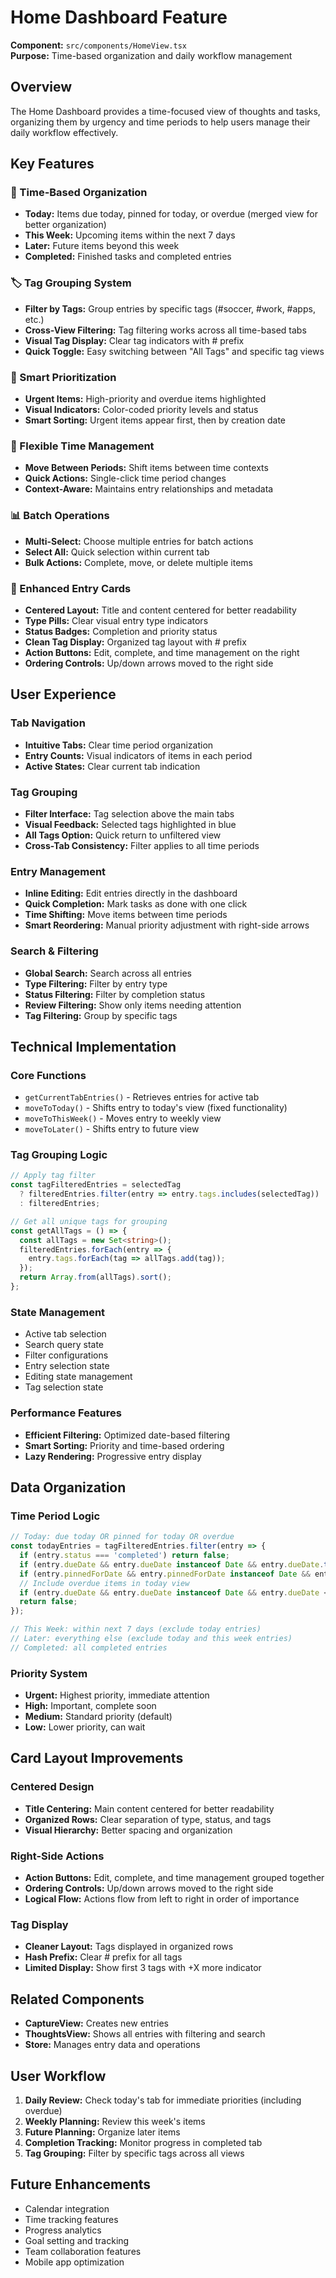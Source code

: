 # Home Dashboard Feature

**Component:** `src/components/HomeView.tsx`  
**Purpose:** Time-based organization and daily workflow management

## Overview
The Home Dashboard provides a time-focused view of thoughts and tasks, organizing them by urgency and time periods to help users manage their daily workflow effectively.

## Key Features

### 📅 Time-Based Organization
- **Today:** Items due today, pinned for today, or overdue (merged view for better organization)
- **This Week:** Upcoming items within the next 7 days
- **Later:** Future items beyond this week
- **Completed:** Finished tasks and completed entries

### 🏷️ Tag Grouping System
- **Filter by Tags:** Group entries by specific tags (#soccer, #work, #apps, etc.)
- **Cross-View Filtering:** Tag filtering works across all time-based tabs
- **Visual Tag Display:** Clear tag indicators with # prefix
- **Quick Toggle:** Easy switching between "All Tags" and specific tag views

### 🎯 Smart Prioritization
- **Urgent Items:** High-priority and overdue items highlighted
- **Visual Indicators:** Color-coded priority levels and status
- **Smart Sorting:** Urgent items appear first, then by creation date

### 🔄 Flexible Time Management
- **Move Between Periods:** Shift items between time contexts
- **Quick Actions:** Single-click time period changes
- **Context-Aware:** Maintains entry relationships and metadata

### 📊 Batch Operations
- **Multi-Select:** Choose multiple entries for batch actions
- **Select All:** Quick selection within current tab
- **Bulk Actions:** Complete, move, or delete multiple items

### 🎨 Enhanced Entry Cards
- **Centered Layout:** Title and content centered for better readability
- **Type Pills:** Clear visual entry type indicators
- **Status Badges:** Completion and priority status
- **Clean Tag Display:** Organized tag layout with # prefix
- **Action Buttons:** Edit, complete, and time management on the right
- **Ordering Controls:** Up/down arrows moved to the right side

## User Experience

### Tab Navigation
- **Intuitive Tabs:** Clear time period organization
- **Entry Counts:** Visual indicators of items in each period
- **Active States:** Clear current tab indication

### Tag Grouping
- **Filter Interface:** Tag selection above the main tabs
- **Visual Feedback:** Selected tags highlighted in blue
- **All Tags Option:** Quick return to unfiltered view
- **Cross-Tab Consistency:** Filter applies to all time periods

### Entry Management
- **Inline Editing:** Edit entries directly in the dashboard
- **Quick Completion:** Mark tasks as done with one click
- **Time Shifting:** Move items between time periods
- **Smart Reordering:** Manual priority adjustment with right-side arrows

### Search & Filtering
- **Global Search:** Search across all entries
- **Type Filtering:** Filter by entry type
- **Status Filtering:** Filter by completion status
- **Review Filtering:** Show only items needing attention
- **Tag Filtering:** Group by specific tags

## Technical Implementation

### Core Functions
- `getCurrentTabEntries()` - Retrieves entries for active tab
- `moveToToday()` - Shifts entry to today's view (fixed functionality)
- `moveToThisWeek()` - Moves entry to weekly view
- `moveToLater()` - Shifts entry to future view

### Tag Grouping Logic
```typescript
// Apply tag filter
const tagFilteredEntries = selectedTag 
  ? filteredEntries.filter(entry => entry.tags.includes(selectedTag))
  : filteredEntries;

// Get all unique tags for grouping
const getAllTags = () => {
  const allTags = new Set<string>();
  filteredEntries.forEach(entry => {
    entry.tags.forEach(tag => allTags.add(tag));
  });
  return Array.from(allTags).sort();
};
```

### State Management
- Active tab selection
- Search query state
- Filter configurations
- Entry selection state
- Editing state management
- Tag selection state

### Performance Features
- **Efficient Filtering:** Optimized date-based filtering
- **Smart Sorting:** Priority and time-based ordering
- **Lazy Rendering:** Progressive entry display

## Data Organization

### Time Period Logic
```typescript
// Today: due today OR pinned for today OR overdue
const todayEntries = tagFilteredEntries.filter(entry => {
  if (entry.status === 'completed') return false;
  if (entry.dueDate && entry.dueDate instanceof Date && entry.dueDate.toDateString() === today.toDateString()) return true;
  if (entry.pinnedForDate && entry.pinnedForDate instanceof Date && entry.pinnedForDate.toDateString() === today.toDateString()) return true;
  // Include overdue items in today view
  if (entry.dueDate && entry.dueDate instanceof Date && entry.dueDate < today) return true;
  return false;
});

// This Week: within next 7 days (exclude today entries)
// Later: everything else (exclude today and this week entries)
// Completed: all completed entries
```

### Priority System
- **Urgent:** Highest priority, immediate attention
- **High:** Important, complete soon
- **Medium:** Standard priority (default)
- **Low:** Lower priority, can wait

## Card Layout Improvements

### Centered Design
- **Title Centering:** Main content centered for better readability
- **Organized Rows:** Clear separation of type, status, and tags
- **Visual Hierarchy:** Better spacing and organization

### Right-Side Actions
- **Action Buttons:** Edit, complete, and time management grouped together
- **Ordering Controls:** Up/down arrows moved to the right side
- **Logical Flow:** Actions flow from left to right in order of importance

### Tag Display
- **Cleaner Layout:** Tags displayed in organized rows
- **Hash Prefix:** Clear # prefix for all tags
- **Limited Display:** Show first 3 tags with +X more indicator

## Related Components
- **CaptureView:** Creates new entries
- **ThoughtsView:** Shows all entries with filtering and search
- **Store:** Manages entry data and operations

## User Workflow
1. **Daily Review:** Check today's tab for immediate priorities (including overdue)
2. **Weekly Planning:** Review this week's items
3. **Future Planning:** Organize later items
4. **Completion Tracking:** Monitor progress in completed tab
5. **Tag Grouping:** Filter by specific tags across all views

## Future Enhancements
- Calendar integration
- Time tracking features
- Progress analytics
- Goal setting and tracking
- Team collaboration features
- Mobile app optimization
